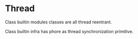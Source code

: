 # Thread

Class builtin modules classes are all thread reentrant.

Class builtin infra has phore as thread synchronization primitive.